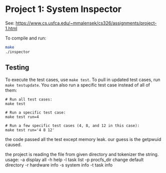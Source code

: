 # Project 1: System Inspector

See: https://www.cs.usfca.edu/~mmalensek/cs326/assignments/project-1.html 

To compile and run:

```bash
make
./inspector
```

## Testing

To execute the test cases, use `make test`. To pull in updated test cases, run `make testupdate`. You can also run a specific test case instead of all of them:

```
# Run all test cases:
make test

# Run a specific test case:
make test run=4

# Run a few specific test cases (4, 8, and 12 in this case):
make test run='4 8 12'
```



the code passed all the test except memory leak. our guess is the getpwuid caused. 

the project is reading the file from given directory and tokenizer the string. 
usage:  -a              display all
        -h              help
        -l              task list
        -p procfs_dir   change default directory
        -r              hardware info
        -s              system info
        -t              task info
